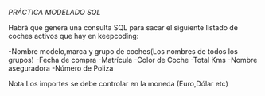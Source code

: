 *PRÁCTICA MODELADO SQL*

Habrá que genera una consulta SQL para sacar el siguiente listado de 
coches activos que hay en keepcoding:

-Nombre modelo,marca y grupo de coches(Los nombres de todos los grupos)
-Fecha de compra
-Matrícula
-Color de Coche
-Total Kms
-Nombre aseguradora
-Número de Poliza

Nota:Los importes se debe controlar en la moneda (Euro,Dólar etc)

